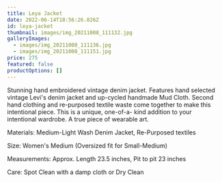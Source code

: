 ```yaml
---
title: Leya Jacket
date: 2022-06-14T18:56:26.826Z
id: leya-jacket
thumbnail: images/img_20211008_111132.jpg
galleryImages:
  - images/img_20211008_111136.jpg
  - images/img_20211008_111151.jpg
price: 275
featured: false
productOptions: []
---
```

Stunning hand embroidered vintage denim jacket. Features hand selected vintage Levi's denim jacket and up-cycled handmade Mud Cloth. Second hand clothing and re-purposed textile waste come together to make this intentional piece. This is a unique, one-of-a- kind addition to your intentional wardrobe. A true piece of wearable art. 

Materials: Medium-Light Wash Denim Jacket, Re-Purposed textiles

Size: Women's Medium (Oversized fit for Small-Medium)

Measurements: Approx. Length 23.5 inches, Pit to pit 23 inches

Care: Spot Clean with a damp cloth or Dry Clean